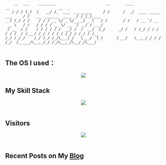 ```
    __  ___    ________                      __       ____                      __                      __  _     
   / / / (_)  /_  __/ /_  ___  ________     / /      /  _/  ____ _____ ___     / /   __  ______  ____ _/ /_(_)____
  / /_/ / /    / / / __ \/ _ \/ ___/ _ \   / /       / /   / __ `/ __ `__ \   / /   / / / / __ \/ __ `/ __/ / ___/
 / __  / /    / / / / / /  __/ /  /  __/  /_/      _/ /   / /_/ / / / / / /  / /___/ /_/ / / / / /_/ / /_/ / /__  
/_/ /_/_/    /_/ /_/ /_/\___/_/   \___/  (_)      /___/   \__,_/_/ /_/ /_/  /_____/\__,_/_/ /_/\__,_/\__/_/\___/  
                                                                                                                  
```

## The OS I used：
<div align="center">
  <img src="https://skillicons.dev/icons?i=windows,linux,arch,ubuntu,kali,apple" />
</div>


## My Skill Stack
<div align="center">
  <img src="https://skillicons.dev/icons?i=c,cpp,py,js,html,css,php,mysql,wordpress,docker,git,github,stackoverflow,vim,powershell,vscode,obsidian,ps,pr,au" />
</div>

<br/>

## Visitors
<div align="center">
<img src="https://count.getloli.com/get/@goodlunatic?theme=rule34" align="center" height="" width="" />
</div>  

<br/>


## Recent Posts on My [Blog](https://goodlunatic.github.io/)
<!-- BLOG-POST-LIST:START -->

<!-- BLOG-POST-LIST:END -->
<br/>

